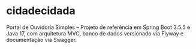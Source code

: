 # cidadecidada
Portal de Ouvidoria Simples – Projeto de referência em Spring Boot 3.5.5 e Java 17, com arquitetura MVC, banco de dados versionado via Flyway e documentação via Swagger.
